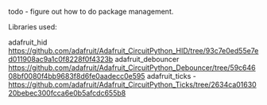 todo - figure out how to do package management.

Libraries used:

adafruit_hid https://github.com/adafruit/Adafruit_CircuitPython_HID/tree/93c7e0ed55e7ed011908ac9a1c0f8228f0f4323b
adafruit_debouncer https://github.com/adafruit/Adafruit_CircuitPython_Debouncer/tree/59c64608bf0080f4bb9683f8d6fe0aadecc0e595
adafruit_ticks - https://github.com/adafruit/Adafruit_CircuitPython_Ticks/tree/2634ca0163020bebec300fcca6e0b5afcdc655b8
